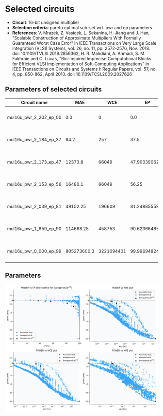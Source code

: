 
Selected circuits
===================
 - **Circuit**: 16-bit unsigned multiplier
 - **Selection criteria**: pareto optimal sub-set wrt. pwr and ep parameters
 - **References**: V. Mrazek, Z. Vasicek, L. Sekanina, H. Jiang and J. Han, "Scalable Construction of Approximate Multipliers With Formally Guaranteed Worst Case Error" in IEEE Transactions on Very Large Scale Integration (VLSI) Systems, vol. 26, no. 11, pp. 2572-2576, Nov. 2018. doi: 10.1109/TVLSI.2018.2856362, H. R. Mahdiani, A. Ahmadi, S. M. Fakhraie and C. Lucas, "Bio-Inspired Imprecise Computational Blocks for Efficient VLSI Implementation of Soft-Computing Applications" in IEEE Transactions on Circuits and Systems I: Regular Papers, vol. 57, no. 4, pp. 850-862, April 2010. doi: 10.1109/TCSI.2009.2027626


Parameters of selected circuits
----------------------------

| Circuit name | MAE | WCE | EP | MRE | Download |
| --- |  --- | --- | --- | --- | --- | 
| mul16u_pwr_2_202_ep_00 | 0.0 | 0 | 0.0 | 0.0 |  [Verilog generic](mul16u_pwr_2_202_ep_00_gen.v) [Verilog PDK45](mul16u_pwr_2_202_ep_00_pdk45.v)  [C](mul16u_pwr_2_202_ep_00.c) |
| mul16u_pwr_2_184_ep_37 | 64.2 | 257 | 37.5 | 0.0001113381 |  [Verilog generic](mul16u_pwr_2_184_ep_37_gen.v) [Verilog PDK45](mul16u_pwr_2_184_ep_37_pdk45.v)  [C](mul16u_pwr_2_184_ep_37.c) |
| mul16u_pwr_2_173_ep_47 | 12373.8 | 66049 | 47.900390625 | 0.0117016222 |  [Verilog generic](mul16u_pwr_2_173_ep_47_gen.v) [Verilog PDK45](mul16u_pwr_2_173_ep_47_pdk45.v)  [C](mul16u_pwr_2_173_ep_47.c) |
| mul16u_pwr_2_153_ep_56 | 16480.1 | 66049 | 56.25 | 0.0139393728 |  [Verilog generic](mul16u_pwr_2_153_ep_56_gen.v) [Verilog PDK45](mul16u_pwr_2_153_ep_56_pdk45.v)  [C](mul16u_pwr_2_153_ep_56.c) |
| mul16u_pwr_2_039_ep_81 | 49152.25 | 196609 | 81.2488555908 | 0.026567578 |  [Verilog generic](mul16u_pwr_2_039_ep_81_gen.v) [Verilog PDK45](mul16u_pwr_2_039_ep_81_pdk45.v)  [C](mul16u_pwr_2_039_ep_81.c) |
| mul16u_pwr_1_859_ep_90 | 114688.25 | 458753 | 90.623664856 | 0.0581180077 |  [Verilog generic](mul16u_pwr_1_859_ep_90_gen.v) [Verilog PDK45](mul16u_pwr_1_859_ep_90_pdk45.v)  [C](mul16u_pwr_1_859_ep_90.c) |
| mul16u_pwr_0_000_ep_99 | 805273600.3 | 3221094401 | 99.9969482422 | 87.9880436608 |  [Verilog generic](mul16u_pwr_0_000_ep_99_gen.v) [Verilog PDK45](mul16u_pwr_0_000_ep_99_pdk45.v)  [C](mul16u_pwr_0_000_ep_99.c) |
    
Parameters
--------------
![Parameters figure](fig.png)
             